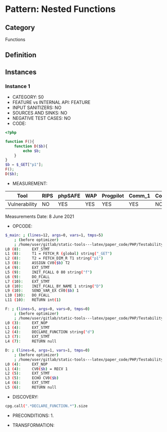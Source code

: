 # Pattern: Nested Functions

## Category

Functions

## Definition

## Instances

### Instance 1

- CATEGORY: S0
- FEATURE vs INTERNAL API: FEATURE
- INPUT SANITIZERS:  NO
- SOURCES AND SINKS: NO 
- NEGATIVE TEST CASES: NO
- CODE:

```php
<?php

function F(){
    function D($b){
        echo $b;
    }
}
$b = $_GET["p1"];
F();
D($b);
```

- MEASUREMENT:

| Tool          | RIPS | phpSAFE | WAP  | Progpilot | Comm_1 | Comm_2 | Correct |
| ------------- | ---- | ------- | ---- | --------- | ------- | --------- | ------- |
| Vulnerability | NO   | YES     |YES   | YES       | YES     | NO        | YES     |
Measurements Date: 8 June 2021

- OPCODE:

```bash
$_main: ; (lines=12, args=0, vars=1, tmps=5)
    ; (before optimizer)
    ; /home/user/gitlab/static-tools---latex/paper_code/PHP/Testability_Patterns/9_nested_function/9_nested_function.php:1-10
L0 (8):     EXT_STMT
L1 (8):     T1 = FETCH_R (global) string("_GET")
L2 (8):     T2 = FETCH_DIM_R T1 string("p1")
L3 (8):     ASSIGN CV0($b) T2
L4 (9):     EXT_STMT
L5 (9):     INIT_FCALL 0 80 string("f")
L6 (9):     DO_FCALL
L7 (10):    EXT_STMT
L8 (10):    INIT_FCALL_BY_NAME 1 string("D")
L9 (10):    SEND_VAR_EX CV0($b) 1
L10 (10):   DO_FCALL
L11 (10):   RETURN int(1)

F: ; (lines=5, args=0, vars=0, tmps=0)
    ; (before optimizer)
    ; /home/user/gitlab/static-tools---latex/paper_code/PHP/Testability_Patterns/9_nested_function/9_nested_function.php:3-7
L0 (3):     EXT_NOP
L1 (4):     EXT_STMT
L2 (4):     DECLARE_FUNCTION string("d")
L3 (7):     EXT_STMT
L4 (7):     RETURN null

D: ; (lines=6, args=1, vars=1, tmps=0)
    ; (before optimizer)
    ; /home/user/gitlab/static-tools---latex/paper_code/PHP/Testability_Patterns/9_nested_function/9_nested_function.php:4-6
L0 (4):     EXT_NOP
L1 (4):     CV0($b) = RECV 1
L2 (5):     EXT_STMT
L3 (5):     ECHO CV0($b)
L4 (6):     EXT_STMT
L5 (6):     RETURN null
```

- DISCOVERY:

```bash
cpg.call(".*DECLARE_FUNCTION.*").size
```

- PRECONDITIONS:
   1.

- TRANSFORMATION: 

```

```






